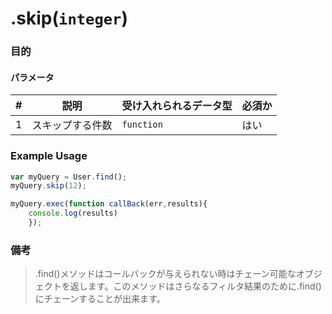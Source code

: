 # .skip(`integer`)
### 目的

#### パラメータ
| # | 説明          | 受け入れられるデータ型           | 必須か |
|---|---------------------|---------------------|------------|
| 1 |    スキップする件数        | `function`          | はい        |

### Example Usage

```javascript 
var myQuery = User.find();
myQuery.skip(12);

myQuery.exec(function callBack(err,results){
    console.log(results)
    });

```
### 備考
> .find()メソッドはコールバックが与えられない時はチェーン可能なオブジェクトを返します。このメソッドはさらなるフィルタ結果のために.find()にチェーンすることが出来ます。

<docmeta name="uniqueID" value="skip128737">
<docmeta name="methodType" value="mcm">
<docmeta name="importance" value="undefined">
<docmeta name="displayName" value=".skip()">

